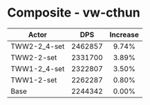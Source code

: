 # Composite - vw-cthun
| Actor | DPS | Increase |
|---|:---:|:---:|
|TWW2-2_4-set|2462857|9.74%|
|TWW2-2-set|2331700|3.89%|
|TWW1-2_4-set|2322807|3.50%|
|TWW1-2-set|2262287|0.80%|
|Base|2244342|0.00%|
